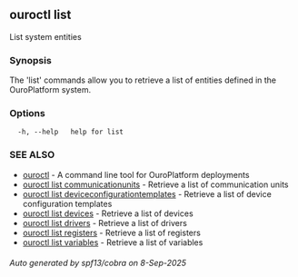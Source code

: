 ## ouroctl list

List system entities

### Synopsis

The 'list' commands allow you to retrieve a list of entities defined in the OuroPlatform system.

### Options

```
  -h, --help   help for list
```

### SEE ALSO

* [ouroctl](ouroctl.md)	 - A command line tool for OuroPlatform deployments
* [ouroctl list communicationunits](ouroctl_list_communicationunits.md)	 - Retrieve a list of communication units
* [ouroctl list deviceconfigurationtemplates](ouroctl_list_deviceconfigurationtemplates.md)	 - Retrieve a list of device configuration templates
* [ouroctl list devices](ouroctl_list_devices.md)	 - Retrieve a list of devices
* [ouroctl list drivers](ouroctl_list_drivers.md)	 - Retrieve a list of drivers
* [ouroctl list registers](ouroctl_list_registers.md)	 - Retrieve a list of registers
* [ouroctl list variables](ouroctl_list_variables.md)	 - Retrieve a list of variables

###### Auto generated by spf13/cobra on 8-Sep-2025
